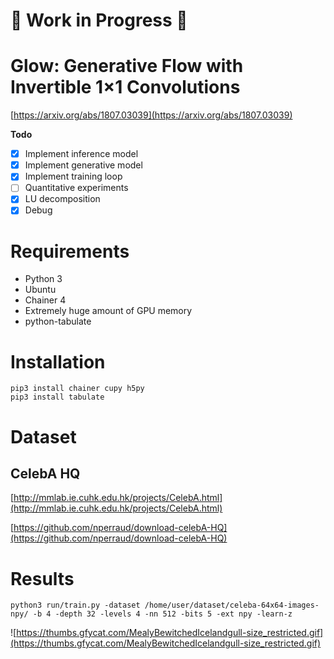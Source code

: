 # :construction: Work in Progress :construction:

# Glow: Generative Flow with Invertible 1×1 Convolutions

[https://arxiv.org/abs/1807.03039](https://arxiv.org/abs/1807.03039)

**Todo**

- [x] Implement inference model
- [x] Implement generative model
- [x] Implement training loop
- [ ] Quantitative experiments
- [x] LU decomposition
- [x] Debug

# Requirements

- Python 3
- Ubuntu
- Chainer 4
- Extremely huge amount of GPU memory
- python-tabulate

# Installation

```
pip3 install chainer cupy h5py
pip3 install tabulate
```

# Dataset
## CelebA HQ

[http://mmlab.ie.cuhk.edu.hk/projects/CelebA.html](http://mmlab.ie.cuhk.edu.hk/projects/CelebA.html)

[https://github.com/nperraud/download-celebA-HQ](https://github.com/nperraud/download-celebA-HQ)

# Results

```
python3 run/train.py -dataset /home/user/dataset/celeba-64x64-images-npy/ -b 4 -depth 32 -levels 4 -nn 512 -bits 5 -ext npy -learn-z
```

![https://thumbs.gfycat.com/MealyBewitchedIcelandgull-size_restricted.gif](https://thumbs.gfycat.com/MealyBewitchedIcelandgull-size_restricted.gif)